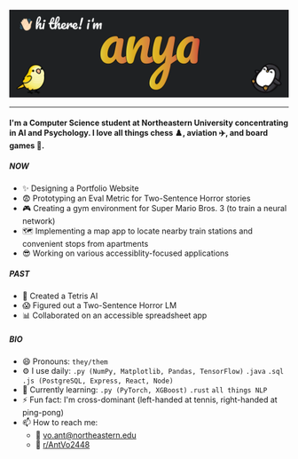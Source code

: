 ![](images/GithubBanner.png)

<!-- ### Hi there 👋 -->
---
#### I'm a Computer Science student at Northeastern University concentrating in AI and Psychology. I love all things chess ♟️, aviation ✈️, and board games 🎲.

##### NOW
- ✨ Designing a Portfolio Website
- 😨 Prototyping an Eval Metric for Two-Sentence Horror stories
- 🎮 Creating a gym environment for Super Mario Bros. 3 (to train a neural network)
- 🗺️ Implementing a map app to locate nearby train stations and convenient stops from apartments
- 😎 Working on various accessiblity-focused applications

##### PAST
- 🚧 Created a Tetris AI
- 😱 Figured out a Two-Sentence Horror LM
- 📊 Collaborated on an accessible spreadsheet app

##### BIO
- 😄 Pronouns: `they/them`
- ⚙️ I use daily: `.py (NumPy, Matplotlib, Pandas, TensorFlow)` `.java` `.sql` `.js (PostgreSQL, Express, React, Node)`
- 🧠 Currently learning: `.py (PyTorch, XGBoost)` `.rust` `all things NLP`
- ⚡️ Fun fact: I'm cross-dominant (left-handed at tennis, right-handed at ping-pong)
- 📫 How to reach me: 
  - 📧 <vo.ant@northeastern.edu>
  - 🤖 [r/AntVo2448](https://www.reddit.com/user/AntVo2448/)

<!--
**AntVo2448/AntVo2448** is a ✨ _special_ ✨ repository because its `README.md` (this file) appears on your GitHub profile.

Here are some ideas to get you started:

- 🔭 I’m currently working on ...
- 🌱 I’m currently learning ...
- 👯 I’m looking to collaborate on ...
- 🤔 I’m looking for help with ...
- 💬 Ask me about ...
- 📫 How to reach me: ...
- 😄 Pronouns: ...
- ⚡ Fun fact: ...
-->

